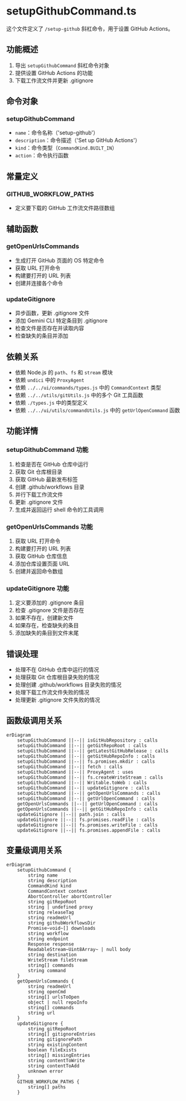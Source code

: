 # setupGithubCommand.ts

这个文件定义了 `/setup-github` 斜杠命令，用于设置 GitHub Actions。

## 功能概述

1. 导出 `setupGithubCommand` 斜杠命令对象
2. 提供设置 GitHub Actions 的功能
3. 下载工作流文件并更新 .gitignore

## 命令对象

### setupGithubCommand
- `name`：命令名称（'setup-github'）
- `description`：命令描述（'Set up GitHub Actions'）
- `kind`：命令类型（`CommandKind.BUILT_IN`）
- `action`：命令执行函数

## 常量定义

### GITHUB_WORKFLOW_PATHS
- 定义要下载的 GitHub 工作流文件路径数组

## 辅助函数

### getOpenUrlsCommands
- 生成打开 GitHub 页面的 OS 特定命令
- 获取 URL 打开命令
- 构建要打开的 URL 列表
- 创建并连接各个命令

### updateGitignore
- 异步函数，更新 .gitignore 文件
- 添加 Gemini CLI 特定条目到 .gitignore
- 检查文件是否存在并读取内容
- 检查缺失的条目并添加

## 依赖关系

- 依赖 Node.js 的 `path`、`fs` 和 `stream` 模块
- 依赖 `undici` 中的 `ProxyAgent`
- 依赖 `../../ui/commands/types.js` 中的 `CommandContext` 类型
- 依赖 `../../utils/gitUtils.js` 中的多个 Git 工具函数
- 依赖 `./types.js` 中的类型定义
- 依赖 `../../ui/utils/commandUtils.js` 中的 `getUrlOpenCommand` 函数

## 功能详情

### setupGithubCommand 功能
1. 检查是否在 GitHub 仓库中运行
2. 获取 Git 仓库根目录
3. 获取 GitHub 最新发布标签
4. 创建 .github/workflows 目录
5. 并行下载工作流文件
6. 更新 .gitignore 文件
7. 生成并返回运行 shell 命令的工具调用

### getOpenUrlsCommands 功能
1. 获取 URL 打开命令
2. 构建要打开的 URL 列表
3. 获取 GitHub 仓库信息
4. 添加仓库设置页面 URL
5. 创建并返回命令数组

### updateGitignore 功能
1. 定义要添加的 .gitignore 条目
2. 检查 .gitignore 文件是否存在
3. 如果不存在，创建新文件
4. 如果存在，检查缺失的条目
5. 添加缺失的条目到文件末尾

## 错误处理

- 处理不在 GitHub 仓库中运行的情况
- 处理获取 Git 仓库根目录失败的情况
- 处理创建 .github/workflows 目录失败的情况
- 处理下载工作流文件失败的情况
- 处理更新 .gitignore 文件失败的情况

## 函数级调用关系

```mermaid
erDiagram
    setupGithubCommand ||--|| isGitHubRepository : calls
    setupGithubCommand ||--|| getGitRepoRoot : calls
    setupGithubCommand ||--|| getLatestGitHubRelease : calls
    setupGithubCommand ||--|| getGitHubRepoInfo : calls
    setupGithubCommand ||--|| fs.promises.mkdir : calls
    setupGithubCommand ||--|| fetch : calls
    setupGithubCommand ||--|| ProxyAgent : uses
    setupGithubCommand ||--|| fs.createWriteStream : calls
    setupGithubCommand ||--|| Writable.toWeb : calls
    setupGithubCommand ||--|| updateGitignore : calls
    setupGithubCommand ||--|| getOpenUrlsCommands : calls
    setupGithubCommand ||--|| getUrlOpenCommand : calls
    getOpenUrlsCommands ||--|| getUrlOpenCommand : calls
    getOpenUrlsCommands ||--|| getGitHubRepoInfo : calls
    updateGitignore ||--|| path.join : calls
    updateGitignore ||--|| fs.promises.readFile : calls
    updateGitignore ||--|| fs.promises.writeFile : calls
    updateGitignore ||--|| fs.promises.appendFile : calls
```

## 变量级调用关系

```mermaid
erDiagram
    setupGithubCommand {
        string name
        string description
        CommandKind kind
        CommandContext context
        AbortController abortController
        string gitRepoRoot
        string | undefined proxy
        string releaseTag
        string readmeUrl
        string githubWorkflowsDir
        Promise~void~[] downloads
        string workflow
        string endpoint
        Response response
        ReadableStream~Uint8Array~ | null body
        string destination
        WriteStream fileStream
        string[] commands
        string command
    }
    getOpenUrlsCommands {
        string readmeUrl
        string openCmd
        string[] urlsToOpen
        object | null repoInfo
        string[] commands
        string url
    }
    updateGitignore {
        string gitRepoRoot
        string[] gitignoreEntries
        string gitignorePath
        string existingContent
        boolean fileExists
        string[] missingEntries
        string contentToWrite
        string contentToAdd
        unknown error
    }
    GITHUB_WORKFLOW_PATHS {
        string[] paths
    }
```